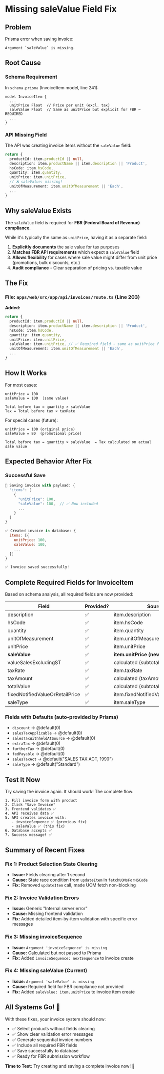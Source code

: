 # Missing saleValue Field Fix

## Problem
Prisma error when saving invoice:
```
Argument `saleValue` is missing.
```

## Root Cause

### Schema Requirement
In `schema.prisma` (InvoiceItem model, line 241):
```prisma
model InvoiceItem {
  ...
  unitPrice Float  // Price per unit (excl. tax)
  saleValue Float  // Same as unitPrice but explicit for FBR ← REQUIRED
  ...
}
```

### API Missing Field
The API was creating invoice items without the `saleValue` field:
```typescript
return {
  productId: item.productId || null,
  description: item.productName || item.description || 'Product',
  hsCode: item.hsCode,
  quantity: item.quantity,
  unitPrice: item.unitPrice,
  // ❌ saleValue: missing!
  unitOfMeasurement: item.unitOfMeasurement || 'Each',
  ...
}
```

## Why saleValue Exists

The `saleValue` field is required for **FBR (Federal Board of Revenue) compliance**. 

While it's typically the same as `unitPrice`, having it as a separate field:
1. **Explicitly documents** the sale value for tax purposes
2. **Matches FBR API requirements** which expect a `saleValue` field
3. **Allows flexibility** for cases where sale value might differ from unit price (promotions, bulk discounts, etc.)
4. **Audit compliance** - Clear separation of pricing vs. taxable value

## The Fix

### File: `apps/web/src/app/api/invoices/route.ts` (Line 203)

**Added:**
```typescript
return {
  productId: item.productId || null,
  description: item.productName || item.description || 'Product',
  hsCode: item.hsCode,
  quantity: item.quantity,
  unitPrice: item.unitPrice,
  saleValue: item.unitPrice, // ✅ Required field - same as unitPrice for FBR compliance
  unitOfMeasurement: item.unitOfMeasurement || 'Each',
  ...
}
```

## How It Works

For most cases:
```
unitPrice = 100
saleValue = 100  (same value)

Total before tax = quantity × saleValue
Tax = Total before tax × taxRate
```

For special cases (future):
```
unitPrice = 100 (original price)
saleValue = 80  (promotional price)

Total before tax = quantity × saleValue  ← Tax calculated on actual sale value
```

## Expected Behavior After Fix

### Successful Save
```javascript
💾 Saving invoice with payload: {
  "items": [
    {
      "unitPrice": 100,
      "saleValue": 100,  // ✅ Now included
      ...
    }
  ]
}

✅ Created invoice in database: {
  items: [{
    unitPrice: 100,
    saleValue: 100,
    ...
  }]
}

✅ Invoice saved successfully!
```

## Complete Required Fields for InvoiceItem

Based on schema analysis, all required fields are now provided:

| Field | Provided? | Source |
|-------|-----------|--------|
| description | ✅ | item.description |
| hsCode | ✅ | item.hsCode |
| quantity | ✅ | item.quantity |
| unitOfMeasurement | ✅ | item.unitOfMeasurement |
| unitPrice | ✅ | item.unitPrice |
| **saleValue** | ✅ | **item.unitPrice (newly added)** |
| valueSalesExcludingST | ✅ | calculated (subtotal) |
| taxRate | ✅ | item.taxRate |
| taxAmount | ✅ | calculated (taxAmount) |
| totalValue | ✅ | calculated (subtotal + taxAmount) |
| fixedNotifiedValueOrRetailPrice | ✅ | item.fixedNotifiedValueOrRetailPrice |
| saleType | ✅ | item.saleType |

### Fields with Defaults (auto-provided by Prisma)
- `discount` → @default(0)
- `salesTaxApplicable` → @default(0)
- `salesTaxWithheldAtSource` → @default(0)
- `extraTax` → @default(0)
- `furtherTax` → @default(0)
- `fedPayable` → @default(0)
- `salesTaxAct` → @default("SALES TAX ACT, 1990")
- `saleType` → @default("Standard")

## Test It Now

Try saving the invoice again. It should work! The complete flow:

```
1. Fill invoice form with product
2. Click "Save Invoice"
3. Frontend validates ✅
4. API receives data ✅
5. API creates invoice with:
   - invoiceSequence ✅ (previous fix)
   - saleValue ✅ (this fix)
6. Database accepts ✅
7. Success message! ✅
```

## Summary of Recent Fixes

### Fix 1: Product Selection State Clearing
- **Issue:** Fields clearing after 1 second
- **Cause:** State race condition from `updateItem` in `fetchUOMsForHSCode`
- **Fix:** Removed `updateItem` call, made UOM fetch non-blocking

### Fix 2: Invoice Validation Errors
- **Issue:** Generic "Internal server error"
- **Cause:** Missing frontend validation
- **Fix:** Added detailed item-by-item validation with specific error messages

### Fix 3: Missing invoiceSequence
- **Issue:** `Argument 'invoiceSequence' is missing`
- **Cause:** Calculated but not passed to Prisma
- **Fix:** Added `invoiceSequence: nextSequence` to invoice create

### Fix 4: Missing saleValue (Current)
- **Issue:** `Argument 'saleValue' is missing`
- **Cause:** Required field for FBR compliance not provided
- **Fix:** Added `saleValue: item.unitPrice` to invoice item create

## All Systems Go! 🚀

With these fixes, your invoice system should now:
- ✅ Select products without fields clearing
- ✅ Show clear validation error messages
- ✅ Generate sequential invoice numbers
- ✅ Include all required FBR fields
- ✅ Save successfully to database
- ✅ Ready for FBR submission workflow

**Time to Test:** Try creating and saving a complete invoice now! 🎉
